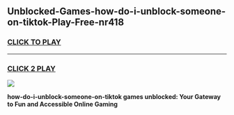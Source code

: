 
## Unblocked-Games-how-do-i-unblock-someone-on-tiktok-Play-Free-nr418
<h3>
<a href="https://premium76.site?title=how-do-i-unblock-someone-on-tiktok&ref=20M">CLICK TO PLAY</a></h3>
<hr>

<h3>
<a href="https://premium76.site?title=how-do-i-unblock-someone-on-tiktok&ref=20M">CLICK 2 PLAY</a>
  
</h3>

<a href="https://premium76.site?title=how-do-i-unblock-someone-on-tiktok&ref=19M"><img src="https://clearcache.store/games.png"></a>


**how-do-i-unblock-someone-on-tiktok games unblocked: Your Gateway to Fun and Accessible Online Gaming**
